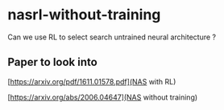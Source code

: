 # nasrl-without-training
Can we use RL to select search untrained neural architecture ?
## Paper to look into
[https://arxiv.org/pdf/1611.01578.pdf](NAS with RL)

[https://arxiv.org/abs/2006.04647](NAS without training)
